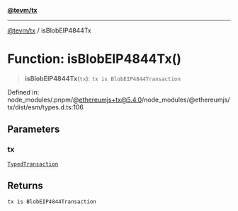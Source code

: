 [**@tevm/tx**](../README.md)

***

[@tevm/tx](../globals.md) / isBlobEIP4844Tx

# Function: isBlobEIP4844Tx()

> **isBlobEIP4844Tx**(`tx`): `tx is BlobEIP4844Transaction`

Defined in: node\_modules/.pnpm/@ethereumjs+tx@5.4.0/node\_modules/@ethereumjs/tx/dist/esm/types.d.ts:106

## Parameters

### tx

[`TypedTransaction`](../type-aliases/TypedTransaction.md)

## Returns

`tx is BlobEIP4844Transaction`
